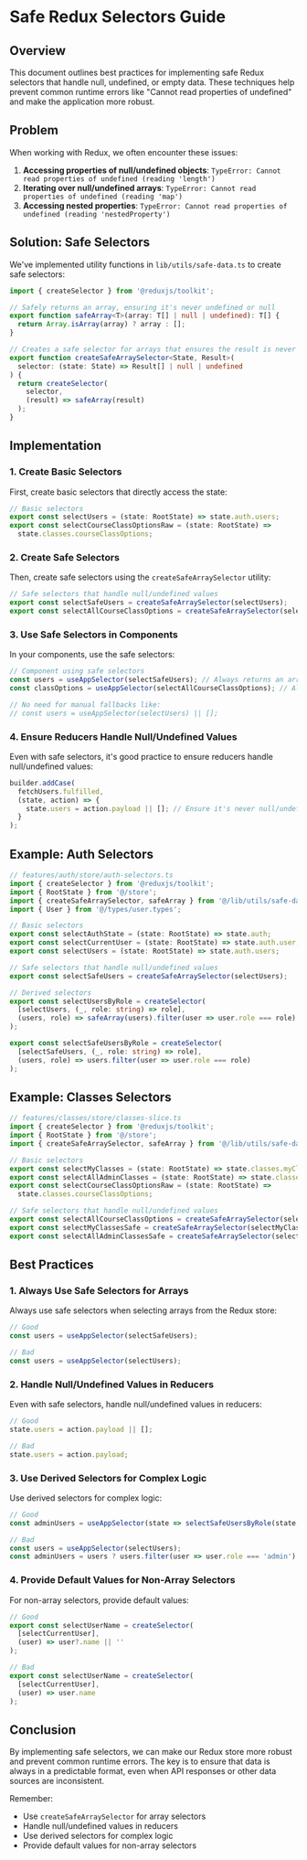 # Safe Redux Selectors Guide

## Overview

This document outlines best practices for implementing safe Redux selectors that handle null, undefined, or empty data. These techniques help prevent common runtime errors like "Cannot read properties of undefined" and make the application more robust.

## Problem

When working with Redux, we often encounter these issues:

1. **Accessing properties of null/undefined objects**: `TypeError: Cannot read properties of undefined (reading 'length')`
2. **Iterating over null/undefined arrays**: `TypeError: Cannot read properties of undefined (reading 'map')`
3. **Accessing nested properties**: `TypeError: Cannot read properties of undefined (reading 'nestedProperty')`

## Solution: Safe Selectors

We've implemented utility functions in `lib/utils/safe-data.ts` to create safe selectors:

```typescript
import { createSelector } from '@reduxjs/toolkit';

// Safely returns an array, ensuring it's never undefined or null
export function safeArray<T>(array: T[] | null | undefined): T[] {
  return Array.isArray(array) ? array : [];
}

// Creates a safe selector for arrays that ensures the result is never undefined or null
export function createSafeArraySelector<State, Result>(
  selector: (state: State) => Result[] | null | undefined
) {
  return createSelector(
    selector,
    (result) => safeArray(result)
  );
}
```

## Implementation

### 1. Create Basic Selectors

First, create basic selectors that directly access the state:

```typescript
// Basic selectors
export const selectUsers = (state: RootState) => state.auth.users;
export const selectCourseClassOptionsRaw = (state: RootState) => 
  state.classes.courseClassOptions;
```

### 2. Create Safe Selectors

Then, create safe selectors using the `createSafeArraySelector` utility:

```typescript
// Safe selectors that handle null/undefined values
export const selectSafeUsers = createSafeArraySelector(selectUsers);
export const selectAllCourseClassOptions = createSafeArraySelector(selectCourseClassOptionsRaw);
```

### 3. Use Safe Selectors in Components

In your components, use the safe selectors:

```typescript
// Component using safe selectors
const users = useAppSelector(selectSafeUsers); // Always returns an array
const classOptions = useAppSelector(selectAllCourseClassOptions); // Always returns an array

// No need for manual fallbacks like:
// const users = useAppSelector(selectUsers) || [];
```

### 4. Ensure Reducers Handle Null/Undefined Values

Even with safe selectors, it's good practice to ensure reducers handle null/undefined values:

```typescript
builder.addCase(
  fetchUsers.fulfilled,
  (state, action) => {
    state.users = action.payload || []; // Ensure it's never null/undefined
  }
);
```

## Example: Auth Selectors

```typescript
// features/auth/store/auth-selectors.ts
import { createSelector } from '@reduxjs/toolkit';
import { RootState } from '@/store';
import { createSafeArraySelector, safeArray } from '@/lib/utils/safe-data';
import { User } from '@/types/user.types';

// Basic selectors
export const selectAuthState = (state: RootState) => state.auth;
export const selectCurrentUser = (state: RootState) => state.auth.user;
export const selectUsers = (state: RootState) => state.auth.users;

// Safe selectors that handle null/undefined values
export const selectSafeUsers = createSafeArraySelector(selectUsers);

// Derived selectors
export const selectUsersByRole = createSelector(
  [selectUsers, (_, role: string) => role],
  (users, role) => safeArray(users).filter(user => user.role === role)
);

export const selectSafeUsersByRole = createSelector(
  [selectSafeUsers, (_, role: string) => role],
  (users, role) => users.filter(user => user.role === role)
);
```

## Example: Classes Selectors

```typescript
// features/classes/store/classes-slice.ts
import { createSelector } from '@reduxjs/toolkit';
import { RootState } from '@/store';
import { createSafeArraySelector, safeArray } from '@/lib/utils/safe-data';

// Basic selectors
export const selectMyClasses = (state: RootState) => state.classes.myClasses;
export const selectAllAdminClasses = (state: RootState) => state.classes.allClasses;
export const selectCourseClassOptionsRaw = (state: RootState) => 
  state.classes.courseClassOptions;

// Safe selectors that handle null/undefined values
export const selectAllCourseClassOptions = createSafeArraySelector(selectCourseClassOptionsRaw);
export const selectMyClassesSafe = createSafeArraySelector(selectMyClasses);
export const selectAllAdminClassesSafe = createSafeArraySelector(selectAllAdminClasses);
```

## Best Practices

### 1. Always Use Safe Selectors for Arrays

Always use safe selectors when selecting arrays from the Redux store:

```typescript
// Good
const users = useAppSelector(selectSafeUsers);

// Bad
const users = useAppSelector(selectUsers);
```

### 2. Handle Null/Undefined Values in Reducers

Even with safe selectors, handle null/undefined values in reducers:

```typescript
// Good
state.users = action.payload || [];

// Bad
state.users = action.payload;
```

### 3. Use Derived Selectors for Complex Logic

Use derived selectors for complex logic:

```typescript
// Good
const adminUsers = useAppSelector(state => selectSafeUsersByRole(state, 'admin'));

// Bad
const users = useAppSelector(selectUsers);
const adminUsers = users ? users.filter(user => user.role === 'admin') : [];
```

### 4. Provide Default Values for Non-Array Selectors

For non-array selectors, provide default values:

```typescript
// Good
export const selectUserName = createSelector(
  [selectCurrentUser],
  (user) => user?.name || ''
);

// Bad
export const selectUserName = createSelector(
  [selectCurrentUser],
  (user) => user.name
);
```

## Conclusion

By implementing safe selectors, we can make our Redux store more robust and prevent common runtime errors. The key is to ensure that data is always in a predictable format, even when API responses or other data sources are inconsistent.

Remember:
- Use `createSafeArraySelector` for array selectors
- Handle null/undefined values in reducers
- Use derived selectors for complex logic
- Provide default values for non-array selectors
